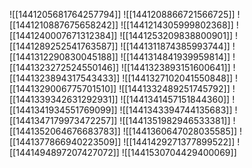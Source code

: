 ![[1441205681764257794]]
![[1441208866721566725]]
![[1441210887675658242]]
![[1441214305999802368]]
![[1441240007671312384]]
![[1441253209838800901]]
![[1441289252541763587]]
![[1441311874385993744]]
![[1441312290830045188]]
![[1441314841939959814]]
![[1441323272524550146]]
![[1441323893151600641]]
![[1441323894317543433]]
![[1441327102041550848]]
![[1441329006775701510]]
![[1441332489251745792]]
![[1441339342631292931]]
![[1441341457151844360]]
![[1441341934551769099]]
![[1441343394744135683]]
![[1441347179973472257]]
![[1441351982946533381]]
![[1441352064676683783]]
![[1441360647028035585]]
![[1441377866940223509]]
![[1441429271377899522]]
![[1441494897207427072]]
![[1441530704429400069]]
